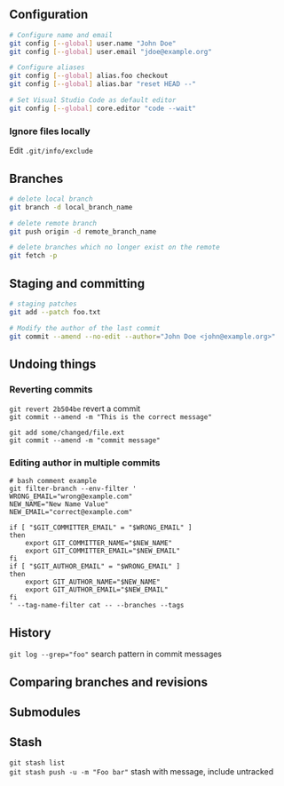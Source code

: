 ## Configuration

```bash
# Configure name and email
git config [--global] user.name "John Doe"
git config [--global] user.email "jdoe@example.org"

# Configure aliases
git config [--global] alias.foo checkout
git config [--global] alias.bar "reset HEAD --"

# Set Visual Studio Code as default editor
git config [--global] core.editor "code --wait"
```

### Ignore files locally

Edit ```.git/info/exclude```<br>

## Branches

```bash
# delete local branch
git branch -d local_branch_name

# delete remote branch
git push origin -d remote_branch_name

# delete branches which no longer exist on the remote
git fetch -p
```

## Staging and committing

```bash
# staging patches
git add --patch foo.txt

# Modify the author of the last commit
git commit --amend --no-edit --author="John Doe <john@example.org>"
```

## Undoing things

### Reverting commits

`git revert 2b504be` revert a commit<br>
`git commit --amend -m "This is the correct message"`<br>
```
git add some/changed/file.ext
git commit --amend -m "commit message"
```

### Editing author in multiple commits

```shell
# bash comment example
git filter-branch --env-filter '
WRONG_EMAIL="wrong@example.com"
NEW_NAME="New Name Value"
NEW_EMAIL="correct@example.com"

if [ "$GIT_COMMITTER_EMAIL" = "$WRONG_EMAIL" ]
then
    export GIT_COMMITTER_NAME="$NEW_NAME"
    export GIT_COMMITTER_EMAIL="$NEW_EMAIL"
fi
if [ "$GIT_AUTHOR_EMAIL" = "$WRONG_EMAIL" ]
then
    export GIT_AUTHOR_NAME="$NEW_NAME"
    export GIT_AUTHOR_EMAIL="$NEW_EMAIL"
fi
' --tag-name-filter cat -- --branches --tags
```

## History

`git log --grep="foo"` search pattern in commit messages

## Comparing branches and revisions

## Submodules

## Stash

`git stash list`<br>
`git stash push -u -m "Foo bar"` stash with message, include untracked